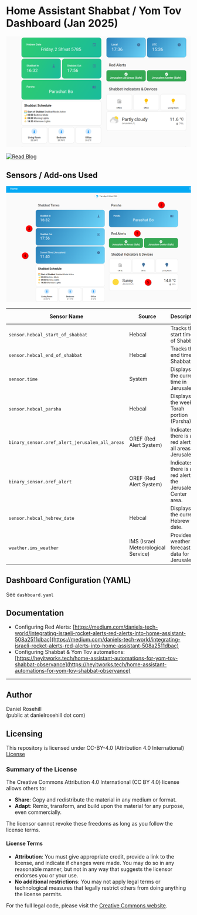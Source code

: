 # Home Assistant Shabbat / Yom Tov Dashboard (Jan 2025)

![alt text](screenshots/v2/image.png)

[![Read Blog](https://img.shields.io/badge/Read-Blog-blue)](https://heyitworks.tech/home-assistant-automations-for-yom-tov-shabbat-observance)


## Sensors / Add-ons Used

![alt text](screenshots/2.png)


| Sensor Name                                      | Source                          | Description                                                                 | Add-on Link                               |
|--------------------------------------------------|---------------------------------|-----------------------------------------------------------------------------|-------------------------------------------|
| `sensor.hebcal_start_of_shabbat`                 | Hebcal                          | Tracks the start time of Shabbat.                                           | [Jewish Calendar](https://www.home-assistant.io/integrations/jewish_calendar/) |
| `sensor.hebcal_end_of_shabbat`                   | Hebcal                          | Tracks the end time of Shabbat.                                             | [Jewish Calendar](https://www.home-assistant.io/integrations/jewish_calendar/) |
| `sensor.time`                                    | System                          | Displays the current time in Jerusalem.                                     | N/A                                      |
| `sensor.hebcal_parsha`                           | Hebcal                          | Displays the weekly Torah portion (Parsha).                                 | [Jewish Calendar](https://www.home-assistant.io/integrations/jewish_calendar/) |
| `binary_sensor.oref_alert_jerusalem_all_areas`   | OREF (Red Alert System)         | Indicates if there is a red alert for all areas in Jerusalem.               | [Red Alert](https://github.com/idodov/RedAlert)    |
| `binary_sensor.oref_alert`                       | OREF (Red Alert System)         | Indicates if there is a red alert for the Jerusalem Center area.            | [Red Alert](https://github.com/idodov/RedAlert)   |
| `sensor.hebcal_hebrew_date`                      | Hebcal                          | Displays the current Hebrew date.                                           | [Jewish Calendar](https://www.home-assistant.io/integrations/jewish_calendar/) |
| `weather.ims_weather`                            | IMS (Israel Meteorological Service) | Provides weather forecast data for Jerusalem.                               | N/A |
 
 ## Dashboard Configuration (YAML)

 See `dashboard.yaml`

 ## Documentation

*   Configuring Red Alerts: [https://medium.com/daniels-tech-world/integrating-israeli-rocket-alerts-red-alerts-into-home-assistant-508a2511dbac](https://medium.com/daniels-tech-world/integrating-israeli-rocket-alerts-red-alerts-into-home-assistant-508a2511dbac)
*   Configuring Shabbat & Yom Tov automations: [https://heyitworks.tech/home-assistant-automations-for-yom-tov-shabbat-observance](https://heyitworks.tech/home-assistant-automations-for-yom-tov-shabbat-observance)

---

 ## Author
 
 Daniel Rosehill  
 (public at danielrosehill dot com)
 
 ## Licensing
 
 This repository is licensed under CC-BY-4.0 (Attribution 4.0 International) 
 [License](https://creativecommons.org/licenses/by/4.0/)
 
 ### Summary of the License
 The Creative Commons Attribution 4.0 International (CC BY 4.0) license allows others to:
 - **Share**: Copy and redistribute the material in any medium or format.
 - **Adapt**: Remix, transform, and build upon the material for any purpose, even commercially.
 
 The licensor cannot revoke these freedoms as long as you follow the license terms.
 
 #### License Terms
 - **Attribution**: You must give appropriate credit, provide a link to the license, and indicate if changes were made. You may do so in any reasonable manner, but not in any way that suggests the licensor endorses you or your use.
 - **No additional restrictions**: You may not apply legal terms or technological measures that legally restrict others from doing anything the license permits.
 
 For the full legal code, please visit the [Creative Commons website](https://creativecommons.org/licenses/by/4.0/legalcode).